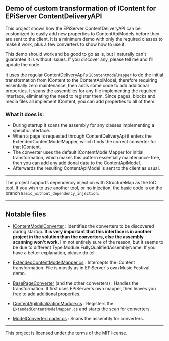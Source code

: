 ## Demo of custom transformation of IContent for EPiServer ContentDeliveryAPI

This project shows how the EPiServer ContentDeliveryAPI can be customized to easily add new properties to ContentApiModels before they are sent to the client. It is a minimum demo with only the required classes to make it work, plus a few converters to show how to use it.

This demo should work and be good to go as is, but I naturally can't guarantee it is without issues. If you discover any, please tell me and I'll update the code.

It uses the regular ContentDeliveryApi's `IContentModelMapper` to do the initial transformation from IContent to the ContentApiModel, therefore requiring essentially zero maintenance, then adds some code to add additional properties. It scans the assemblies for any file implementing the required interface, eliminating the need to register them. Since pages, blocks and media files all implement IContent, you can add properties to all of them.

### What it does is:
* During startup it scans the assembly for any classes implementing a specific interface.
* When a page is requested through ContentDeliveryApi it enters the ExtendedContentModelMapper, which finds the correct converter for that IContent.
* The converter uses the default IContentModelMapper for initial transformation, which makes this pattern essentially maintenance-free, then you can add any additional data to the ContentApiModel.
* Afterwards the resulting ContentApiModel is sent to the client as usual.

---
The project supports dependency injection with StructureMap as the IoC tool.
If you wish to use another tool, or no injection, the basic code is on the branch `Basic_without_dependency_injection`.

---

## Notable files

* [IContentModelConverter](/DemoCustomModelConverters.Models/IContentModelConverter.cs) : identifies the converters to be discovered during startup. **It is very important that this interface is in another project in the solution than the converters, else the assembly scanning won't work.** I'm not entirely sure of the reason, but it seems to be due to different Type.Module.FullyQualifiedAssemblyName. If you have a better explanation, please do tell.

* [ExtendedContentModelMapper.cs](/DemoCustomModelConverters/ContentApi/ExtendedContentModelMapper.cs) : Intercepts the IContent transformation. File is mostly as in EPiServer's own Music Festival demo.

* [BasePageConverter](/DemoCustomModelConverters/ContentApi/Converters/BasePageConverter.cs) (and the other converters) : Handles the transformation. It first uses EPiServer's own mapper, then leaves you free to add additional properties.

* [ContentApiInitializationModule.cs](/DemoCustomModelConverters/Infrastructure/Initialization/ContentApiInitializationModule.cs) : Registers the `ExtendedContentModelMapper.cs` and starts the scan for converters.

* [ModelConverterLoader.cs](/DemoCustomModelConverters/ContentApi/ModelConverterLoader.cs) : Scans the assembly for converters.

---

This project is licensed under the terms of the MIT license.
